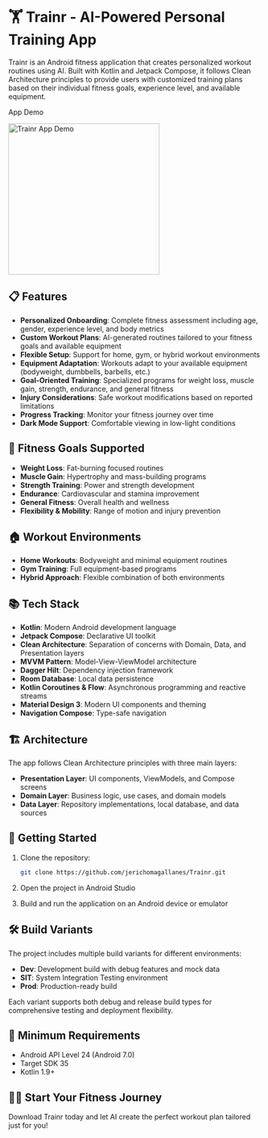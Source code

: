 # 🏋️ Trainr - AI-Powered Personal Training App

Trainr is an Android fitness application that creates personalized workout routines using AI. Built with Kotlin and Jetpack Compose, it follows Clean Architecture principles to provide users with customized training plans based on their individual fitness goals, experience level, and available equipment.

App Demo

<img src="https://github.com/user-attachments/assets/4cd6258d-f9b7-4db6-97d7-9d79c03b9902" width="300" alt="Trainr App Demo">


## 📋 Features

- **Personalized Onboarding**: Complete fitness assessment including age, gender, experience level, and body metrics
- **Custom Workout Plans**: AI-generated routines tailored to your fitness goals and available equipment
- **Flexible Setup**: Support for home, gym, or hybrid workout environments
- **Equipment Adaptation**: Workouts adapt to your available equipment (bodyweight, dumbbells, barbells, etc.)
- **Goal-Oriented Training**: Specialized programs for weight loss, muscle gain, strength, endurance, and general fitness
- **Injury Considerations**: Safe workout modifications based on reported limitations
- **Progress Tracking**: Monitor your fitness journey over time
- **Dark Mode Support**: Comfortable viewing in low-light conditions

## 🎯 Fitness Goals Supported

- **Weight Loss**: Fat-burning focused routines
- **Muscle Gain**: Hypertrophy and mass-building programs  
- **Strength Training**: Power and strength development
- **Endurance**: Cardiovascular and stamina improvement
- **General Fitness**: Overall health and wellness
- **Flexibility & Mobility**: Range of motion and injury prevention

## 🏠 Workout Environments

- **Home Workouts**: Bodyweight and minimal equipment routines
- **Gym Training**: Full equipment-based programs
- **Hybrid Approach**: Flexible combination of both environments

## 📚 Tech Stack

- **Kotlin**: Modern Android development language
- **Jetpack Compose**: Declarative UI toolkit
- **Clean Architecture**: Separation of concerns with Domain, Data, and Presentation layers
- **MVVM Pattern**: Model-View-ViewModel architecture
- **Dagger Hilt**: Dependency injection framework
- **Room Database**: Local data persistence
- **Kotlin Coroutines & Flow**: Asynchronous programming and reactive streams
- **Material Design 3**: Modern UI components and theming
- **Navigation Compose**: Type-safe navigation

## 🏗️ Architecture

The app follows Clean Architecture principles with three main layers:

- **Presentation Layer**: UI components, ViewModels, and Compose screens
- **Domain Layer**: Business logic, use cases, and domain models
- **Data Layer**: Repository implementations, local database, and data sources

## 🚀 Getting Started

1. Clone the repository:
   ```bash
   git clone https://github.com/jerichomagallanes/Trainr.git
   ```

2. Open the project in Android Studio

3. Build and run the application on an Android device or emulator

## 🛠️ Build Variants

The project includes multiple build variants for different environments:

- **Dev**: Development build with debug features and mock data
- **SIT**: System Integration Testing environment
- **Prod**: Production-ready build

Each variant supports both debug and release build types for comprehensive testing and deployment flexibility.

## 📱 Minimum Requirements

- Android API Level 24 (Android 7.0)
- Target SDK 35
- Kotlin 1.9+

## 🏃‍♀️ Start Your Fitness Journey

Download Trainr today and let AI create the perfect workout plan tailored just for you!
